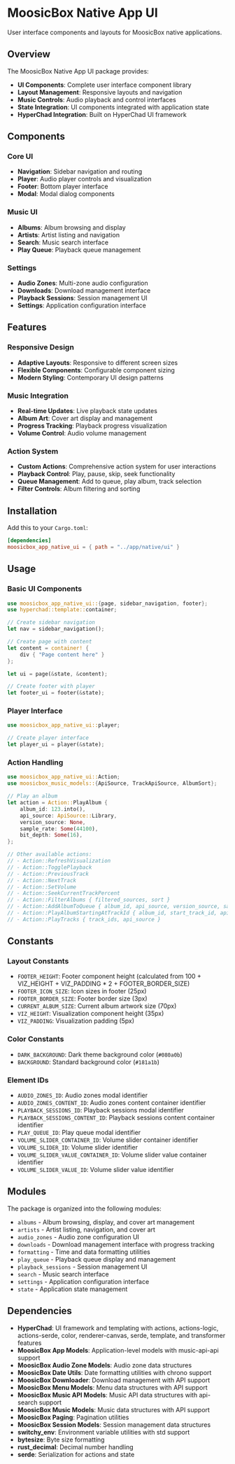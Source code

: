 # MoosicBox Native App UI

User interface components and layouts for MoosicBox native applications.

## Overview

The MoosicBox Native App UI package provides:

- **UI Components**: Complete user interface component library
- **Layout Management**: Responsive layouts and navigation
- **Music Controls**: Audio playback and control interfaces
- **State Integration**: UI components integrated with application state
- **HyperChad Integration**: Built on HyperChad UI framework

## Components

### Core UI

- **Navigation**: Sidebar navigation and routing
- **Player**: Audio player controls and visualization
- **Footer**: Bottom player interface
- **Modal**: Modal dialog components

### Music UI

- **Albums**: Album browsing and display
- **Artists**: Artist listing and navigation
- **Search**: Music search interface
- **Play Queue**: Playback queue management

### Settings

- **Audio Zones**: Multi-zone audio configuration
- **Downloads**: Download management interface
- **Playback Sessions**: Session management UI
- **Settings**: Application configuration interface

## Features

### Responsive Design

- **Adaptive Layouts**: Responsive to different screen sizes
- **Flexible Components**: Configurable component sizing
- **Modern Styling**: Contemporary UI design patterns

### Music Integration

- **Real-time Updates**: Live playback state updates
- **Album Art**: Cover art display and management
- **Progress Tracking**: Playback progress visualization
- **Volume Control**: Audio volume management

### Action System

- **Custom Actions**: Comprehensive action system for user interactions
- **Playback Control**: Play, pause, skip, seek functionality
- **Queue Management**: Add to queue, play album, track selection
- **Filter Controls**: Album filtering and sorting

## Installation

Add this to your `Cargo.toml`:

```toml
[dependencies]
moosicbox_app_native_ui = { path = "../app/native/ui" }
```

## Usage

### Basic UI Components

```rust
use moosicbox_app_native_ui::{page, sidebar_navigation, footer};
use hyperchad::template::container;

// Create sidebar navigation
let nav = sidebar_navigation();

// Create page with content
let content = container! {
    div { "Page content here" }
};

let ui = page(&state, &content);

// Create footer with player
let footer_ui = footer(&state);
```

### Player Interface

```rust
use moosicbox_app_native_ui::player;

// Create player interface
let player_ui = player(&state);
```

### Action Handling

```rust
use moosicbox_app_native_ui::Action;
use moosicbox_music_models::{ApiSource, TrackApiSource, AlbumSort};

// Play an album
let action = Action::PlayAlbum {
    album_id: 123.into(),
    api_source: ApiSource::Library,
    version_source: None,
    sample_rate: Some(44100),
    bit_depth: Some(16),
};

// Other available actions:
// - Action::RefreshVisualization
// - Action::TogglePlayback
// - Action::PreviousTrack
// - Action::NextTrack
// - Action::SetVolume
// - Action::SeekCurrentTrackPercent
// - Action::FilterAlbums { filtered_sources, sort }
// - Action::AddAlbumToQueue { album_id, api_source, version_source, sample_rate, bit_depth }
// - Action::PlayAlbumStartingAtTrackId { album_id, start_track_id, api_source, version_source, sample_rate, bit_depth }
// - Action::PlayTracks { track_ids, api_source }
```

## Constants

### Layout Constants

- `FOOTER_HEIGHT`: Footer component height (calculated from 100 + VIZ_HEIGHT + VIZ_PADDING \* 2 + FOOTER_BORDER_SIZE)
- `FOOTER_ICON_SIZE`: Icon sizes in footer (25px)
- `FOOTER_BORDER_SIZE`: Footer border size (3px)
- `CURRENT_ALBUM_SIZE`: Current album artwork size (70px)
- `VIZ_HEIGHT`: Visualization component height (35px)
- `VIZ_PADDING`: Visualization padding (5px)

### Color Constants

- `DARK_BACKGROUND`: Dark theme background color (`#080a0b`)
- `BACKGROUND`: Standard background color (`#181a1b`)

### Element IDs

- `AUDIO_ZONES_ID`: Audio zones modal identifier
- `AUDIO_ZONES_CONTENT_ID`: Audio zones content container identifier
- `PLAYBACK_SESSIONS_ID`: Playback sessions modal identifier
- `PLAYBACK_SESSIONS_CONTENT_ID`: Playback sessions content container identifier
- `PLAY_QUEUE_ID`: Play queue modal identifier
- `VOLUME_SLIDER_CONTAINER_ID`: Volume slider container identifier
- `VOLUME_SLIDER_ID`: Volume slider identifier
- `VOLUME_SLIDER_VALUE_CONTAINER_ID`: Volume slider value container identifier
- `VOLUME_SLIDER_VALUE_ID`: Volume slider value identifier

## Modules

The package is organized into the following modules:

- `albums` - Album browsing, display, and cover art management
- `artists` - Artist listing, navigation, and cover art
- `audio_zones` - Audio zone configuration UI
- `downloads` - Download management interface with progress tracking
- `formatting` - Time and data formatting utilities
- `play_queue` - Playback queue display and management
- `playback_sessions` - Session management UI
- `search` - Music search interface
- `settings` - Application configuration interface
- `state` - Application state management

## Dependencies

- **HyperChad**: UI framework and templating with actions, actions-logic, actions-serde, color, renderer-canvas, serde, template, and transformer features
- **MoosicBox App Models**: Application-level models with music-api-api support
- **MoosicBox Audio Zone Models**: Audio zone data structures
- **MoosicBox Date Utils**: Date formatting utilities with chrono support
- **MoosicBox Downloader**: Download management with API support
- **MoosicBox Menu Models**: Menu data structures with API support
- **MoosicBox Music API Models**: Music API data structures with api-search support
- **MoosicBox Music Models**: Music data structures with API support
- **MoosicBox Paging**: Pagination utilities
- **MoosicBox Session Models**: Session management data structures
- **switchy_env**: Environment variable utilities with std support
- **bytesize**: Byte size formatting
- **rust_decimal**: Decimal number handling
- **serde**: Serialization for actions and state
